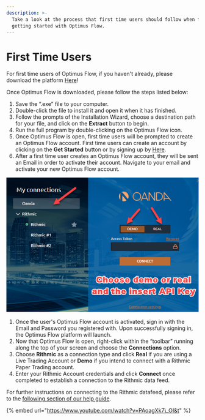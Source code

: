 ```yaml
---
description: >-
  Take a look at the process that first time users should follow when first
  getting started with Optimus Flow.
---
```


# First Time Users

For first time users of Optimus Flow, if you haven't already, please download the platform [Here](https://optimusfutures.com/bin/OTGQT.php)!

Once Optimus Flow is downloaded, please follow the steps listed below:

1. Save the “.exe” file to your computer.
2. Double-click the file to install it and open it when it has finished.
3. Follow the prompts of the Installation Wizard, choose a destination path for your file, and click on the **Extract** button to begin.
4. Run the full program by double-clicking on the Optimus Flow icon.
5. Once Optimus Flow is open, first time users will be prompted to create an Optimus Flow account. First time users can create an account by clicking on the **Get Started** button or by signing up by [Here](https://identity.optimusflow.app/Account/Register?returnUrl=%2Fconnect%2Fauthorize%2Fcallback%3Fclient_id%3DLicencesManager%26redirect_uri%3Dhttps%253A%252F%252Faccounts.optimusflow.app%252Fsignin-oidc%26response_type%3Dcode%2520id_token%26scope%3Dopenid%2520profile%2520email%2520offline_access%2520LicenceService%26response_mode%3Dform_post%26nonce%3D637190217919344647.ZTgxN2YwNDgtMGMzMS00ZmJmLTgyNGQtOGQ4MDY2ZWRlZmQ0NWNkNWE1YmYtYmJlMi00NmNmLWIyM2EtMDJhOWRiMWQ5M2Ez%26state%3DCfDJ8KTr-wkEPRFPi5S9U8P8i-E9ftUnUg3pKDSbwzBe0J4HAzaTzUamLaBqteeb8OPdFGccIngS4mmqn_hbnFrOpuCuE0ii9ldYXKda9s2VJec9dM3npVkmzHF313rgJtX5UDHJRLW_QWwU1E6rx9WlOJbo5Z0OGZULvamf8tsJWwntIc0sGYyUNkJA7NjvLHsMSBXhDhVT1gpyAm32lW4iP6zeg9zxLh68zTKze0oU3t0xU7vaXUVcrNsDZkIelFK1izCYZ4GNwe3YD8oi1zc2aCrtZQgXGMuQzeyoevvahcMPp3EuGWdWWu4mb60XZFZsRA%26x-client-SKU%3DID_NETSTANDARD2_0%26x-client-ver%3D5.5.0.0).  
6.  After a first time user creates an Optimus Flow account, they will be sent an Email in order to activate their account. Navigate to your email and activate your new Optimus Flow account.

![First time users that do not have an Optimus Flow account should refer to Step 5.](../.gitbook/assets/image%20%284%29.png)

1. Once the user's Optimus Flow account is activated, sign in with the Email and Password you registered with. Upon successfully signing in, the Optimus Flow platform will launch.
2. Now that Optimus Flow is open, right-click within the “toolbar” running along the top of your screen and choose the **Connections** option.
3.  Choose **Rithmic** as a connection type and click **Real** if you are using a Live Trading Account or **Demo** if you intend to connect with a Rithmic Paper Trading account.
4.  Enter your Rithmic Account credentials and click **Connect** once completed to establish a connection to the Rithmic data feed.

For further instructions on connecting to the Rithmic datafeed, please refer to the [following section of our help guide](../connections/connection-to-rithmic.md).

{% embed url="https://www.youtube.com/watch?v=PAoagXk7\_OI&t" %}



